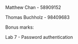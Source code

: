 Matthew Chan - 58909152

Thomas Buchholz - 98409683

Bonus marks: 

Lab 7 - Password authentication
